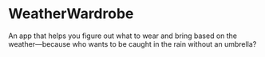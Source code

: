 # WeatherWardrobe
An app that helps you figure out what to wear and bring based on the weather—because who wants to be caught in the rain without an umbrella?
